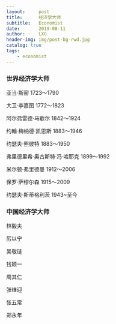 ```yaml
---
layout:     post
title:      经济学大师
subtitle:   Economist
date:       2019-08-11
author:     LXG
header-img: img/post-bg-rwd.jpg
catalog: true
tags:
    - economist
---
```


### 世界经济学大师

亚当·斯密 1723～1790

大卫·李嘉图 1772～1823

阿尔弗雷德·马歇尔 1842～1924

约翰·梅纳德·凯恩斯 1883～1946

约瑟夫·熊彼特 1883～1950

弗里德里希·奥古斯特·冯·哈耶克 1899～1992

米尔顿·弗里德曼 1912～2006

保罗·萨缪尔森 1915～2009

约瑟夫·斯蒂格利茨 1943~至今

### 中国经济学大师

林毅夫

厉以宁

吴敬琏

钱颖一

周其仁

张维迎

张五常

郑永年


